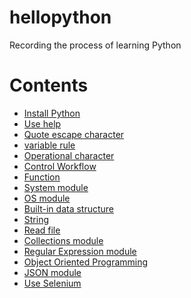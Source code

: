 # hellopython
Recording the process of learning Python
# Contents  
- [Install Python](./source/00_install_python.rst)  <!-- markdown comment： link to other file in this repo -->
- [Use help](./source/01_use_help.rst)
- [Quote escape character](./source/02_quote_escape_character.rst)
- [variable rule](./source/03_var_name_rule.rst)
- [Operational character](./source/04_operational_character.rst)
- [Control Workflow](./source/05_control_workflow.rst)
- [Function](./source/06_function.rst)
- [System module](./source/07_system_module.rst)
- [OS module](./source/08_os_module.rst) 
- [Built-in data structure](./source/09_built-in_data_structure.rst)
- [String](./source/10_str.rst)
- [Read file](./source/11_file_read_write.rst)
- [Collections module](./source/12_collections_module.rst)
- [Regular Expression module](./source/13_re_module.rst) 
- [Object Oriented Programming](./source/14_object_oriented_programming.rst)
- [JSON module](./source/15_json_module.rst) 
- [Use Selenium](./source/16_selenium_install_and_use.rst)
